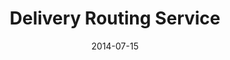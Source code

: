 ---
layout: default
visible: true
modal-id: 4
date: 2014-07-15
title: Delivery Routing Service
img0: SiceMeRoutes.png
alt: image-alt
project-date: March 2015
client: SiceMe
category: Algorithm Development
description: SiceMe is a Collge Park based food delivery service that seeks to bring traditionally pick-up or dine-in only foods to the delivery scene.  They have grown to the point where they need to develop an efficient routing system for their delivery drivers.  The above is a demo of a delivery algorithm I developed that finds the most efficient set of routes if three drivers (shown in blue, green and red) have to deliver Chipotle to all the points shown on the map.  This service is currently being developed into a full-service api that will be used in the upcoming SiceMe mobile app!

---